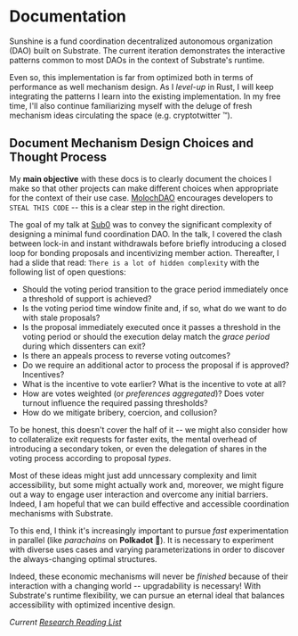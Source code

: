 # Documentation

Sunshine is a fund coordination decentralized autonomous organization (DAO) built on Substrate. The current iteration demonstrates the interactive patterns common to most DAOs in the context of Substrate's runtime. 

Even so, this implementation is far from optimized both in terms of performance as well mechanism design. As I *level-up* in Rust, I will keep integrating the patterns I learn into the existing implementation. In my free time, I'll also continue familiarizing myself with the deluge of fresh mechanism ideas circulating the space (e.g. cryptotwitter ™️). 

## Document Mechanism Design Choices and Thought Process

My **main objective** with these docs is to clearly document the choices I make so that other projects can make different choices when appropriate for the context of their use case. [MolochDAO](https://github.com/MolochVentures/moloch) encourages developers to `STEAL THIS CODE` -- this is a clear step in the right direction.

The goal of my talk at [Sub0](https://sub0.parity.io/) was to convey the significant complexity of designing a minimal fund coordination DAO. In the talk, I covered the clash between lock-in and instant withdrawals before briefly introducing a closed loop for bonding proposals and incentivizing member action. Thereafter, I had a slide that read: `There is a lot of hidden complexity` with the following list of open questions:
* Should the voting period transition to the grace period immediately once a threshold of support is achieved?
* Is the voting period time window finite and, if so, what do we want to do with stale proposals?
* Is the proposal immediately executed once it passes a threshold in the voting period or should the execution delay match the *grace period* during which dissenters can exit?
* Is there an appeals process to reverse voting outcomes?
* Do we require an additional actor to process the proposal if is approved? Incentives?
* What is the incentive to vote earlier? What is the incentive to vote at all?
* How are votes weighted (or *preferences aggregated*)? Does voter turnout influence the required passing thresholds?
* How do we mitigate bribery, coercion, and collusion?

To be honest, this doesn't cover the half of it -- we might also consider how to collateralize exit requests for faster exits, the mental overhead of introducing a secondary token, or even the delegation of shares in the voting process according to proposal *types*.

Most of these ideas might just add unncessary complexity and limit accessibility, but some might actually work and, moreover, we might figure out a way to engage user interaction and overcome any initial barriers. Indeed, I am hopeful that we can build effective and accessible coordination mechanisms with Substrate.

To this end, I think it's increasingly important to pursue *fast* experimentation in parallel (like *parachains* on **Polkadot** 🚀). It is necessary to experiment with diverse uses cases and varying parameterizations in order to discover the always-changing optimal structures.

Indeed, these economic mechanisms will never be *finished* because of their interaction with a changing world -- upgradability is necessary! With Substrate's runtime flexibility, we can pursue an eternal ideal that balances accessibility with optimized incentive design.

*Current [Research Reading List](./library.md)*